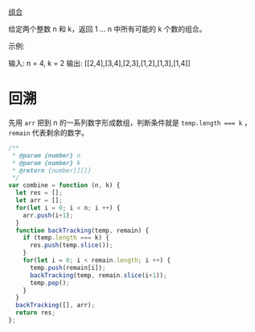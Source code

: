 [组合](https://leetcode-cn.com/problems/combinations/)

给定两个整数 n 和 k，返回 1 ... n 中所有可能的 k 个数的组合。

示例:

输入: n = 4, k = 2
输出: [[2,4],[3,4],[2,3],[1,2],[1,3],[1,4]]

# 回溯

先用 `arr` 把到 n 的一系列数字形成数组，判断条件就是 `temp.length === k` ，`remain` 代表剩余的数字。

```javascript
/**
 * @param {number} n
 * @param {number} k
 * @return {number[][]}
 */
var combine = function (n, k) {
  let res = [];
  let arr = [];
  for(let i = 0; i < n; i ++) {
    arr.push(i+1);
  }
  function backTracking(temp, remain) {
    if (temp.length === k) {
      res.push(temp.slice());
    }
    for(let i = 0; i < remain.length; i ++) {
      temp.push(remain[i]);
      backTracking(temp, remain.slice(i+1));
      temp.pop();
    }
  }
  backTracking([], arr);
  return res;
};
```

